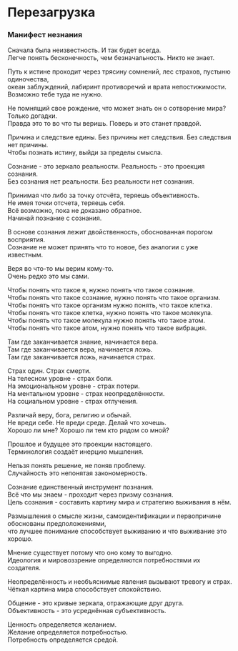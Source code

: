 # Перезагрузка
### Манифест незнания

Сначала была неизвестность. И так будет всегда.  
Легче понять бесконечность, чем безначальность. Никто не знает.

Путь к истине проходит через трясину сомнений, лес страхов, пустыню одиночества,  
океан заблуждений, лабиринт противоречий и врата непостижимости.  
Возможно тебе туда не нужно.

Не помнящий свое рождение, что может знать он о сотворение мира? Только догадки.  
Правда это то во что ты веришь. Поверь и это станет правдой.

Причина и следствие едины. Без причины нет следствия. Без следствия нет причины.   
Чтобы познать истину, выйди за пределы смысла.

Сознание - это зеркало реальности. Реальность - это проекция сознания.  
Без сознания нет реальности. Без реальности нет сознания.

Принимая что либо за точку отсчёта, теряешь объективность.   
Не имея точки отсчета, теряешь себя.   
Всё возможно, пока не доказано обратное.  
Начинай познание с сознания.

В основе сознания лежит двойственность, обоснованная порогом восприятия.  
Сознание не может принять что то новое, без аналогии с уже известным.

Веря во что-то мы верим кому-то.  
Очень редко это мы сами.

Чтобы понять что такое я, нужно понять что такое сознание.  
Чтобы понять что такое сознание, нужно понять что такое организм.  
Чтобы понять что такое организм нужно понять, что такое клетка.  
Чтобы понять что такое клетка, нужно понять что такое молекула.  
Чтобы понять что такое молекула нужно понять что такое атом.  
Чтобы понять что такое атом, нужно понять что такое вибрация.  

Там где заканчивается знание, начинается вера.  
Там где заканчивается вера, начинается ложь.  
Там где заканчивается ложь, начинается страх.  

Страх один. Страх смерти.  
На телесном уровне - страх боли.  
На эмоциональном уровне  - страх потери.  
На ментальном уровне - страх неопределённости.  
На социальном уровне - страх отлучения.  

Различай веру, бога, религию и обычай.  
Не вреди себе. Не вреди среде. Делай что хочешь.  
Хорошо ли мне? Хорошо ли тем кто рядом со мной?  

Прошлое и будущее это проекции настоящего.  
Терминология создаёт инерцию мышления.  

Нельзя понять решение, не поняв проблему.  
Случайность это непонятая закономерность.  

Сознание единственный инструмент познания.  
Всё что мы знаем - проходит через призму сознания.  
Цель сознания - составить картину мира и стратегию выживания в нём.

Размышления о смысле жизни, самоидентификации и первопричине обоснованы предположениями,  
что лучшее понимание способствует выживанию и что выживание это хорошо. 

Мнение существует потому что оно кому то выгодно.  
Идеология  и мировоззрение определяются потребностями их создателя. 

Неопределённость и необъяснимые явления вызывают тревогу и страх.  
Чёткая картина мира способствует спокойствию. 

Общение - это кривые зеркала, отражающие друг друга.  
Объективность - это усреднённая субъективность.

Ценность определяется желанием.  
Желание определяется потребностью.  
Потребность определяется средой.
